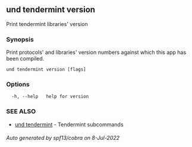 ## und tendermint version

Print tendermint libraries' version

### Synopsis

Print protocols' and libraries' version numbers
against which this app has been compiled.


```
und tendermint version [flags]
```

### Options

```
  -h, --help   help for version
```

### SEE ALSO

* [und tendermint](und_tendermint.md)	 - Tendermint subcommands

###### Auto generated by spf13/cobra on 8-Jul-2022
